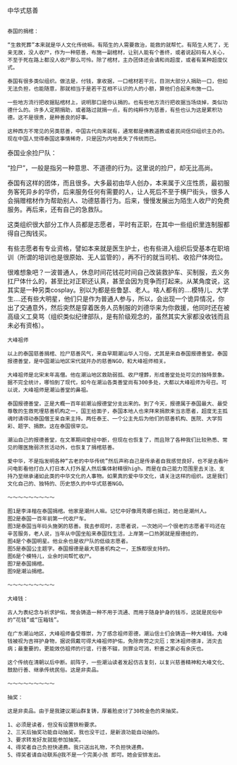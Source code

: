 中华式慈善

~~~~~~~~~

泰国的捐棺：

“生救死葬”本来就是华人文化传统嘛。有陌生的人需要救治，能救的就帮忙。有陌生人死了，无亲无故，没人收尸，作为一种慈善，布施一副棺材，让别人能有个善终，或者说起码有人关心，不至于死在路上都没人收尸那么可怜。除了棺材，主办团体还会请和尚超度，或者有某种超度仪式。

泰国有很多类似组织。做法是，付钱，拿收据，一口棺材若干元，目测大部分人捐助一口，但如无法负担，也能随意，那就相当于是若干互相不认识的人的小额，算他们合起来布施一口。

一些地方流行把收据贴棺材上，说明那口是你认捐的。也有些地方流行把收据当场烧掉，类似功德什么的。许多人定期捐助，或者路过就捐一点，有的纯粹作为慈善，有些也认为这是累积功德。这不是很贵，是种善良的好事。

这种西方不常见的另类慈善，中国古代向来就有，通常都是佛教道教或者民间信仰组织主办的。现在中国人觉得泰国这事情稀奇，只是因为内地丢失了传统而已。

~~~~~~~~~

泰国业余捡尸队：

“捡尸”，一般是指另一种意思、不道德的行为。这里说的捡尸，却无比高尚。

泰国有这样的团体，而且很多。大多最初由华人创办，本来属于义庄性质，最初服务客死异乡的华侨，后来服务任何有需要的人，让人死后不至于横尸街头，很多人会捐赠棺材作为帮助别人、功德慈善行为。后来，慢慢发展出为陌生人收尸的免费服务。再后来，还有自己的急救队。

这类组织很大部分工作人员都是志愿者，平时有正职，在其中一些组织里连制服都得自己掏钱买。

有些志愿者有专业资格，譬如本来就是医生护士，也有些进入组织后受基本在职培训（所谓的培训也是很原始、无人监管的），再不行的就当司机、收拾尸体岗位。

很难想象吧？一波普通人，休息时间花钱花时间自己改装救护车、买制服，去义务扛尸体什么的，甚至比对正职还认真，甚至会因为竞争而打起来。从某角度说，这其实是一种另类cosplay。别以为都是些鲁瑟、老人。啥人都有的....模特儿、大学生....还有些大明星，他们只是作为普通人参与，所以，会出现一个诡异情况，你出了交通意外，然后突然是穿着医务人员制服的刘德华来为你救援，他同时还在被高级义工臭骂（组织类似纪律部队，是有阶级观念的，虽然其实大家都没收钱而且未必有资格）。

~~~~~~~~~
大峰祖师

以上的泰国慈善捐棺、捡尸慈善风气，来自早期潮汕华人习俗，尤其是来自泰国报德善堂。泰国报德善堂，是中国潮汕地区宋代就开办的慈善NGO，和大峰祖师相关。

大峰祖师是北宋末年高僧。他在潮汕地区救助弱孤、收尸埋葬，形成善堂处处可见的独特景象。据不完全统计，哪怕到了现代，如今在潮汕各类善堂尚有300多处，大都以大峰祖师为号召。可以说，大峰祖师是潮汕善堂的鼻祖。

泰国报德善堂，正是大概一百年前潮汕报德堂分支出来的。到了今天，报德属于泰国最大、最受尊敬的生救死埋慈善机构之一，国王给面子，泰国本地人也来拜来捐款来当志愿者，超度无主孤魂时请得动泰国僧王亲自来主持。两任泰王、一个公主先后为他们的慈善机构、医院、大学剪彩、题字、捐款。这在泰国很罕见。

潮汕自己的报德善堂，在文革期间曾经中断，但现在也恢复了，而且除了各种我们比较熟悉、常见的赠医施弱济贫活动外，也恢复了捐棺慈善。

爱中华，不是指发明各种“古老的中华传统”然后声称自己是传承者自我感觉良好，也不是去看叶问电影看他打白人打日本人打外星人然后集体射精很high，而是在自己能力范围里去关注、支持乃至继承诸如此类的中华文化的人事物。如果真的爱中华文化，请关注这样的组织。这是我们文化自己的、独特的、历史悠久的中华式慈善NGO。

～～～～～～～～～

图1是李泽楷在泰国捐棺。他家是潮州人嘛。记忆中好像周秀娜也捐过，她也是潮州人。
图2是泰国一百年前第一代收尸车。
图3是泰国当年码头施粥的慈善。我去参观时，志愿者说，一次她问一个很老的志愿者干吗还在辛苦服务，老人说，当年从中国坐船来泰国找生活，上岸第一口热粥就是报德给的，
图4是个泰国明星。他业余也是收尸队的低级志愿者。
图5是泰国公主题字。泰国报德是最大慈善机构之一，王族都很支持的。
图6是个模特儿，业余时间帮忙收尸。
图7是泰国捐棺。
图9是潮汕捐棺。

～～～～～～～～～

大峰钱：

古人为表纪念与祈求护佑，常会铸造一种不用于流通、而用于随身护身的钱币，这就是民俗中的“花钱”或“压箱钱”。

在广东潮汕地区，大峰祖师备受尊崇，为了感念祖师恩德，潮汕信士们会铸造一种大峰钱。大峰钱被视为吉祥护身物，据说佩戴可得大峰祖师护佑，免除奔劳之灾厄；常沐祖师德泽，消灾去病；最重要的，更能效仿祖师的行谊，行善不辍，则罪业可消，积善之家必有余庆也。

这个传统在清朝以后中断。前阵子，一些潮汕读者发起仿古复刻，以复兴慈善精神和大峰文化、鼓励行善、继承传统民俗。这是非卖品。

～～～～～～～～～

抽奖：

这是非卖品。由于是我建议潮汕群复铸，厚着脸皮讨了30枚金色的来抽奖。

1、必须是读者，但没有设置铁粉要求。
2、三天后抽奖功能自动抽奖，我也没干过，是新浪功能自动抽的。
3、要求转发好友就能参加抽奖。
4、得奖者自己负担快递费。我只送出礼物，不负担快递费。
5、得奖者请自动联系@我不是一个完美小孩 即可。她会安排发出。
